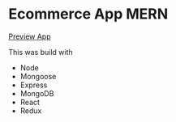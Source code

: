 <h1>Ecommerce App MERN</h1>

<a href="https://proshopapplication1.herokuapp.com/" target="_blank">Preview App</a>

This was build with
<ul>
  <li>Node</li>
    <li>Mongoose</li>
    <li>Express</li>
      <li>MongoDB</li>
          <li>React</li>
          <li>Redux</li>
  
 </ul>
